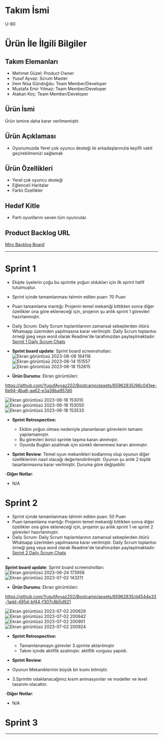 



# **Takım İsmi**
U-80

# Ürün İle İlgili Bilgiler

## Takım Elemanları

- Mehmet Güzel: Product Owner
- Yusuf Ayvaz: Scrum Master
- İrem Nisa Gündoğdu: Team Member/Developer
- Mustafa Emir Yılmaz: Team Member/Developer
- Atakan Koç: Team Member/Developer

## Ürün İsmi

Ürün ismine daha karar verilmemiştir.

## Ürün Açıklaması
- Oyunumuzda Yerel çok oyuncu desteği ile arkadaşlarınızla keyifli vakit geçirebilmenizi sağlamak

## Ürün Özellikleri

- Yerel çok oyuncu desteği
- Eğlenceli Haritalar
- Farklı Özellikler

## Hedef Kitle

- Parti oyunllarını seven tüm oyuncular.

## Product Backlog URL

[Miro Backlog Board](https://miro.com/app/board/uXjVMB7LJjE=/?share_link_id=660773350648)

---

# Sprint 1
- Ekipte üyelerin çoğu bu sprintte yoğun oldukları için ilk sprint hafif tutulmuştur.
- Sprint içinde tamamlanması tahmin edilen puan: 70 Puan
- Puan tamamlama mantığı: Projenin temel mekaniği bittikten sonra diğer özellikler ona göre ekleneceği için, projenin şu anlık sprint 1 görevleri hazırlanmıştır.
- Daily Scrum: Daily Scrum toplantılarının zamansal sebeplerden ötürü Whatsapp üzerinden yapılmasına karar verilmiştir. Daily Scrum toplantısı örneği jpeg veya word olarak Readme'de tarafımızdan paylaşılmaktadır:  [Sprint 1 Daily Scrum Chats](https://1drv.ms/w/s!AlVhK8ZJOGEwgmbdjQDSbepUPJk6?e=Hg5BH2)
- 
  **Sprint board update**: Sprint board screenshotları: 
![Ekran görüntüsü 2023-06-08 184118](https://github.com/YusufAyvaz202/Bootcamp/assets/65962835/d7b40cca-f8bb-4897-891f-ec2238da441d)
![Ekran görüntüsü 2023-06-14 151557](https://github.com/YusufAyvaz202/Bootcamp/assets/65962835/7d4fe3aa-7a57-418d-ab10-e6626f21ea2c)
![Ekran görüntüsü 2023-06-18 152615](https://github.com/YusufAyvaz202/Bootcamp/assets/65962835/76635d59-9f84-4eb5-a5ab-37af76c53e35)

- **Ürün Durumu**: Ekran görüntüleri:

https://github.com/YusufAyvaz202/Bootcamp/assets/65962835/96c041ee-6e94-4ba8-aa62-e3a38ba957d0

![Ekran görüntüsü 2023-06-18 153010](https://github.com/YusufAyvaz202/Bootcamp/assets/65962835/f931b2e7-9090-46c6-8d56-74182ff77f2c)
![Ekran görüntüsü 2023-06-18 153050](https://github.com/YusufAyvaz202/Bootcamp/assets/65962835/a8fc0b2a-c5c8-4f5e-9435-d942586fc1be)
![Ekran görüntüsü 2023-06-18 153533](https://github.com/YusufAyvaz202/Bootcamp/assets/65962835/3276803a-23b7-4c8b-ac42-b6976c9c8170)


- **Sprint Retrospective:**
  - Ekibin yoğun olması nedeniyle plananlanan görevlerin tamamı yapılamamıştır.
  - Bu görevleri ikinici sprinte taşıma kararı alınmıştır.
  - Oyunda Bugları azaltmak için sürekli denenmesi kararı alınmıştır.

- **Sprint Review**: 
  Temel oyun mekanikleri kodlanmış olup oyunun diğer özelliklerinin nasıl olacağı değerlendirilmiştir.
  Oyunun şu anlık 2 kişilik tasarlanmasına karar verilmiştir. Duruma göre değişebilir.
   

-**Diğer Notlar**:
- N/A


# Sprint 2
- Sprint içinde tamamlanması tahmin edilen puan: 50 Puan
- Puan tamamlama mantığı: Projenin temel mekaniği bittikten sonra diğer özellikler ona göre ekleneceği için, projenin şu anlık sprint 1 ve sprint 2 görevleri hazırlanmıştır.
- Daily Scrum: Daily Scrum toplantılarının zamansal sebeplerden ötürü Whatsapp üzerinden yapılmasına karar verilmiştir. Daily Scrum toplantısı örneği jpeg veya word olarak Readme'de tarafımızdan paylaşılmaktadır: [Sprint 2 Daily Scrum Chats](https://1drv.ms/w/s!AlVhK8ZJOGEwgngtbaQcgiGnhtrV?e=WPwCMo)
- 
**Sprint board update**: Sprint board screenshotları: 
![Ekran görüntüsü 2023-06-24 173956](https://github.com/YusufAyvaz202/Bootcamp/assets/65962835/380a9a0d-a484-41ca-9c96-18e191d78fc2)
![Ekran görüntüsü 2023-07-02 143211](https://github.com/YusufAyvaz202/Bootcamp/assets/65962835/042de452-8e7e-4d1d-afb1-73f102876655)

- **Ürün Durumu**: Ekran görüntüleri:
  
https://github.com/YusufAyvaz202/Bootcamp/assets/65962835/d4544e33-1add-495d-bf44-f307c8b5d921

![Ekran görüntüsü 2023-07-02 200629](https://github.com/YusufAyvaz202/Bootcamp/assets/65962835/ab46c44b-a343-4065-9e34-70f75ddb11b9)
![Ekran görüntüsü 2023-07-02 200642](https://github.com/YusufAyvaz202/Bootcamp/assets/65962835/9aa92acc-3757-4d29-a372-e7fc00b33c24)
![Ekran görüntüsü 2023-07-02 200901](https://github.com/YusufAyvaz202/Bootcamp/assets/65962835/6a795165-e623-44ef-8296-d818842a2cbb)
![Ekran görüntüsü 2023-07-02 200924](https://github.com/YusufAyvaz202/Bootcamp/assets/65962835/3d3fa7d4-bc64-4e6a-8ad2-a4575872b4bd)


- **Sprint Retrospective:**
  - Tamamlanamayn görevler 3.sprinte aktarılmıştır
  - Takım içinde aktiflik azalmıştır. aktiflik vurgusu yapıldı.
    

- **Sprint Review**: 
 - Oyunun Mekaniklerinin büyük bir kısmı bitmiştir. 
 - 3.Sprintte odaklanacağımız kısım animasyonlar ve modeller ve level tasarımı olacaktır.

-**Diğer Notlar**:
- N/A

# Sprint 3

---
